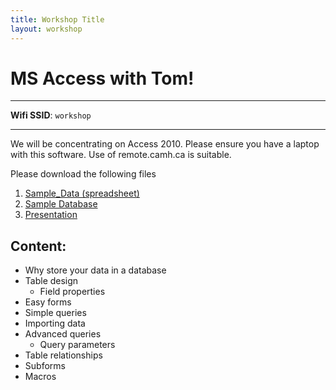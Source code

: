 ```yaml
---
title: Workshop Title
layout: workshop
---
```


# MS Access with Tom!

--------

**Wifi SSID**: `workshop`


---------

We will be concentrating on Access 2010. Please ensure you have a laptop with this software. Use of remote.camh.ca is suitable.

Please download the following files


1. [Sample_Data (spreadsheet)](data/Sample_Data.xlsx)
2. [Sample Database](data/workshop_filled.accdb)
3. [Presentation](presentations/access.pptx)

## Content:
- Why store your data in a database
- Table design
  - Field properties
- Easy forms
- Simple queries
- Importing data
- Advanced queries
  - Query parameters
- Table relationships
- Subforms
- Macros
